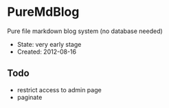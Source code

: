 # PureMdBlog
Pure file markdown blog system (no database needed)

* State: very early stage
* Created: 2012-08-16

## Todo

* restrict access to admin page
* paginate